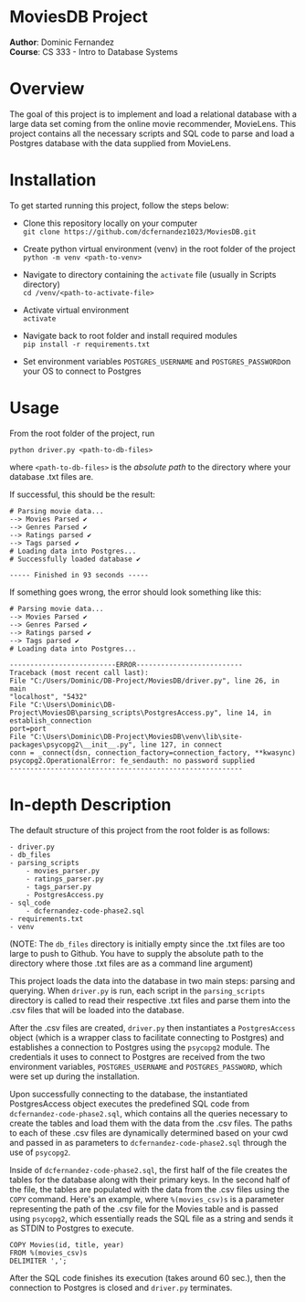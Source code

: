 # MoviesDB Project 
**Author**: Dominic Fernandez  
**Course**: CS 333 - Intro to Database Systems

# Overview
The goal of this project is to implement and load a relational database with a large data set coming from the 
online movie recommender, MovieLens. This project contains all the necessary scripts and SQL code to 
parse and load a Postgres database with the data supplied from MovieLens. 

# Installation
To get started running this project, follow the steps below:

- Clone this repository locally on your computer  
    `git clone https://github.com/dcfernandez1023/MoviesDB.git`


- Create python virtual environment (venv) in the root folder of the project  
    `python -m venv <path-to-venv>`
  

- Navigate to directory containing the `activate` file (usually in Scripts directory)  
    `cd /venv/<path-to-activate-file>`  
  

- Activate virtual environment  
    `activate`
  

- Navigate back to root folder and install required modules  
    `pip install -r requirements.txt`
  

- Set environment variables `POSTGRES_USERNAME` and `POSTGRES_PASSWORD`on your OS to connect to Postgres

# Usage
From the root folder of the project, run  

`python driver.py <path-to-db-files>`  

where `<path-to-db-files>` is the _absolute path_ to the directory where your database .txt files are.

If successful, this should be the result:

    # Parsing movie data...
    --> Movies Parsed ✔
    --> Genres Parsed ✔
    --> Ratings parsed ✔
    --> Tags parsed ✔
    # Loading data into Postgres...
    # Successfully loaded database ✔

    ----- Finished in 93 seconds -----

If something goes wrong, the error should look something like this:  

    # Parsing movie data...
    --> Movies Parsed ✔
    --> Genres Parsed ✔
    --> Ratings parsed ✔
    --> Tags parsed ✔
    # Loading data into Postgres...
    
    --------------------------ERROR--------------------------
    Traceback (most recent call last):
    File "C:/Users/Dominic/DB-Project/MoviesDB/driver.py", line 26, in main
    "localhost", "5432"
    File "C:\Users\Dominic\DB-Project\MoviesDB\parsing_scripts\PostgresAccess.py", line 14, in establish_connection
    port=port
    File "C:\Users\Dominic\DB-Project\MoviesDB\venv\lib\site-packages\psycopg2\__init__.py", line 127, in connect
    conn = _connect(dsn, connection_factory=connection_factory, **kwasync)
    psycopg2.OperationalError: fe_sendauth: no password supplied
    ---------------------------------------------------------

# In-depth Description
The default structure of this project from the root folder is as follows:
    
    - driver.py
    - db_files
    - parsing_scripts
        - movies_parser.py
        - ratings_parser.py
        - tags_parser.py
        - PostgresAccess.py
    - sql_code 
        - dcfernandez-code-phase2.sql
    - requirements.txt
    - venv

(NOTE: The `db_files` directory is initially empty since the .txt files are too large to push to Github. You have to supply the absolute path 
to the directory where those .txt files are as a command line argument)

This project loads the data into the database in two main steps: parsing and querying.  When `driver.py` 
is run, each script in the `parsing_scripts` directory is called to read their respective .txt files
and parse them into the .csv files that will be loaded into the database.  

After the .csv files are created, `driver.py` then instantiates a `PostgresAccess` object (which is a wrapper class to facilitate connecting to Postgres) and establishes a connection to Postgres using the `psycopg2` module.
The credentials it uses to connect to Postgres are received from the two environment variables, `POSTGRES_USERNAME` and `POSTGRES_PASSWORD`, which were set up 
during the installation. 

Upon successfully connecting to the database, the instantiated PostgresAccess object executes the predefined SQL code from 
`dcfernandez-code-phase2.sql`, which contains all the queries necessary to create the tables and load them with the data from 
the .csv files. The paths to each of these .csv files are dynamically determined based on your cwd and passed in as parameters 
to `dcfernandez-code-phase2.sql` through the use of `psycopg2`.  

Inside of `dcfernandez-code-phase2.sql`, the first half of the file creates the tables for the database along with their primary keys.
In the second half of the file, the tables are populated with the data from the .csv files using the `COPY` command. Here's an example, where 
`%(movies_csv)s` is a parameter representing the path of the .csv file for the Movies table and is passed using `psycopg2`, which essentially reads 
the SQL file as a string and sends it as STDIN to Postgres to execute.

    COPY Movies(id, title, year)
    FROM %(movies_csv)s
    DELIMITER ',';

After the SQL code finishes its execution (takes around 60 sec.), then the connection to Postgres is closed and 
`driver.py` terminates.  